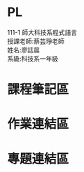 # PL
111-1 師大科技系程式語言 <br />
授課老師:蔡芸琤老師 <br />
姓名:廖誌晨 <br />
系級:科技系一年級 <br />
# 課程筆記區<br />
# 作業連結區<br />
# 專題連結區
